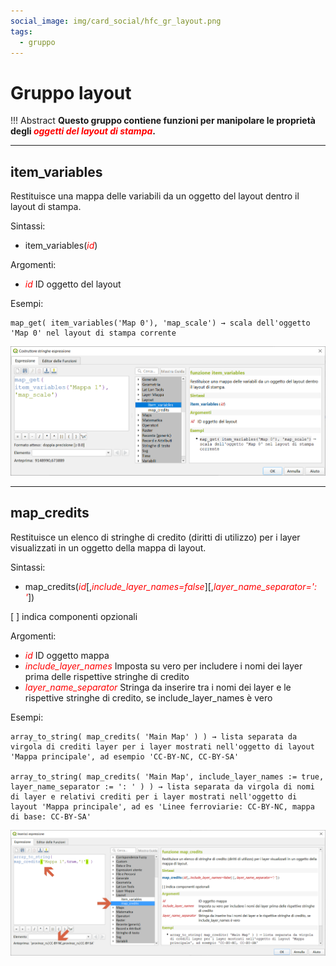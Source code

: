 ```yaml
---
social_image: img/card_social/hfc_gr_layout.png
tags:
  - gruppo
---
```


# Gruppo layout

!!! Abstract
    **Questo gruppo contiene funzioni per manipolare le proprietà degli _<span style="color:red;">oggetti del layout di stampa</span>_.**

---

## item_variables

Restituisce una mappa delle variabili da un oggetto del layout dentro il layout di stampa.

Sintassi:

- item_variables(_<span style="color:red;">id</span>_)

Argomenti:

- _<span style="color:red;">id</span>_ ID oggetto del layout

Esempi:

```
map_get( item_variables('Map 0'), 'map_scale') → scala dell'oggetto 'Map 0' nel layout di stampa corrente
```

[![](../../img/layout/item_variables.png)](../../img/layout/item_variables.png)

---

## map_credits

Restituisce un elenco di stringhe di credito (diritti di utilizzo) per i layer visualizzati in un oggetto della mappa di layout.

Sintassi:

- map_credits(_<span style="color:red;">id</span>_\[,_<span style="color:red;">include_layer_names=false</span>_][,_<span style="color:red;">layer_name_separator=': '</span>_])

[ ] indica componenti opzionali

Argomenti:

- _<span style="color:red;">id</span>_ ID oggetto mappa
- _<span style="color:red;">include_layer_names</span>_ Imposta su vero per includere i nomi dei layer prima delle rispettive stringhe di credito
- _<span style="color:red;">layer_name_separator</span>_ Stringa da inserire tra i nomi dei layer e le rispettive stringhe di credito, se include_layer_names è vero

Esempi:

```
array_to_string( map_credits( 'Main Map' ) ) → lista separata da virgola di crediti layer per i layer mostrati nell'oggetto di layout 'Mappa principale', ad esempio 'CC-BY-NC, CC-BY-SA'

array_to_string( map_credits( 'Main Map', include_layer_names := true, layer_name_separator := ': ' ) ) → lista separata da virgola di nomi di layer e relativi crediti per i layer mostrati nell'oggetto di layout 'Mappa principale', ad es 'Linee ferroviarie: CC-BY-NC, mappa di base: CC-BY-SA'
```

[![](../../img/layout/map_credits1.png)](../../img/layout/map_credits1.png)
